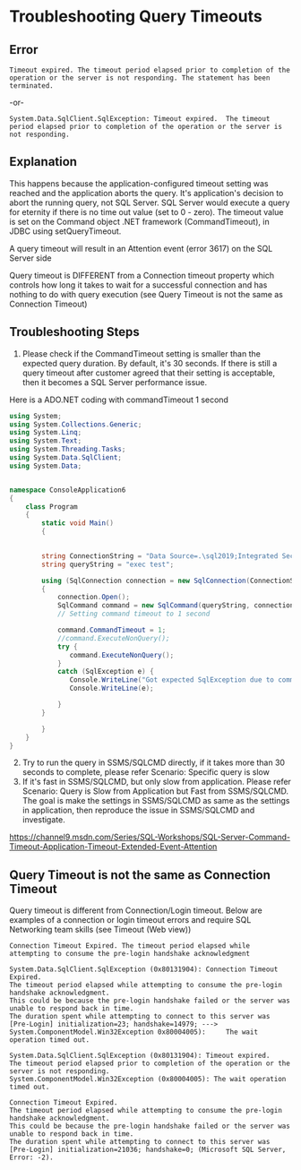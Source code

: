 # Troubleshooting Query Timeouts

## Error

`Timeout expired. The timeout period elapsed prior to completion of the operation or the server is not responding. The statement has been terminated.`

-or-

`System.Data.SqlClient.SqlException: Timeout expired.  The timeout period elapsed prior to completion of the operation or the server is not responding.`

## Explanation

This happens because the application-configured timeout setting was reached and the application aborts the query. It's  application's decision to abort the running query, not SQL Server. SQL Server would execute a query for eternity if there is no time out value (set to 0 - zero).
The timeout value is set on the Command object .NET framework (CommandTimeout), in JDBC using setQueryTimeout. 

A query timeout will result in an Attention event (error 3617) on the SQL Server side

Query timeout is DIFFERENT from a Connection timeout property which controls how long it takes to wait for a successful connection and has nothing to do with query execution (see Query Timeout is not the same as Connection Timeout)

## Troubleshooting Steps

1. Please check if the CommandTimeout setting is smaller than the expected query duration. By default, it's 30 seconds. If there is still a query timeout after customer agreed that their setting is acceptable, then it becomes a SQL Server performance issue.

Here is a ADO.NET coding with commandTimeout 1 second

```csharp
using System;
using System.Collections.Generic;
using System.Linq;
using System.Text;
using System.Threading.Tasks;
using System.Data.SqlClient;
using System.Data;


namespace ConsoleApplication6
{
    class Program
    {
        static void Main()
        {

          
        string ConnectionString = "Data Source=.\sql2019;Integrated Security=SSPI;Initial Catalog=tempdb;";
        string queryString = "exec test";

        using (SqlConnection connection = new SqlConnection(ConnectionString))
        {
            connection.Open();
            SqlCommand command = new SqlCommand(queryString, connection);
            // Setting command timeout to 1 second

            command.CommandTimeout = 1;
            //command.ExecuteNonQuery();
            try {
               command.ExecuteNonQuery();
            }
            catch (SqlException e) {
               Console.WriteLine("Got expected SqlException due to command timeout ");
               Console.WriteLine(e);

            }
        }

        }
    }
}

```

2. Try to run the query in SSMS/SQLCMD directly, if it takes more than 30 seconds to complete, please refer Scenario: Specific query is slow
3. If it's fast in SSMS/SQLCMD, but only slow from application. Please refer Scenario: Query is Slow from Application but Fast from SSMS/SQLCMD. The goal is make the settings in SSMS/SQLCMD as same as the settings in application, then reproduce the issue in SSMS/SQLCMD and investigate. 


https://channel9.msdn.com/Series/SQL-Workshops/SQL-Server-Command-Timeout-Application-Timeout-Extended-Event-Attention



## Query Timeout is not the same as Connection Timeout

Query timeout is different from Connection/Login timeout. Below are examples of a connection or login timeout errors and require SQL Networking team skills (see Timeout  (Web view))

    Connection Timeout Expired. The timeout period elapsed while attempting to consume the pre-login handshake acknowledgment

    System.Data.SqlClient.SqlException (0x80131904): Connection Timeout Expired.
    The timeout period elapsed while attempting to consume the pre-login handshake acknowledgment.
    This could be because the pre-login handshake failed or the server was unable to respond back in time.
    The duration spent while attempting to connect to this server was [Pre-Login] initialization=23; handshake=14979; ---> System.ComponentModel.Win32Exception 0x80004005):     The wait operation timed out.

    System.Data.SqlClient.SqlException (0x80131904): Timeout expired.
    The timeout period elapsed prior to completion of the operation or the server is not responding.
    System.ComponentModel.Win32Exception (0x80004005): The wait operation timed out.

    Connection Timeout Expired.
    The timeout period elapsed while attempting to consume the pre-login handshake acknowledgment.
    This could be because the pre-login handshake failed or the server was unable to respond back in time.
    The duration spent while attempting to connect to this server was [Pre-Login] initialization=21036; handshake=0; (Microsoft SQL Server, Error: -2).
